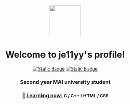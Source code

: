 <div id="header" align="center">
  <img src="https://media.giphy.com/media/v1.Y2lkPTc5MGI3NjExYTA4eHJwZ3NveHVnZjFldGduNWltY2FycWkzeWRmeDNvdWcyeTV1NSZlcD12MV9pbnRlcm5hbF9naWZfYnlfaWQmY3Q9Zw/3oKIPnAiaMCws8nOsE/giphy.gif" width="100"/>
</div>

<h1 align="center">Welcome to je11yy's profile!</h1>
<div id="social" align="center">
  <a href="https://t.me/jellyw00n"><img alt="Static Badge" src="https://img.shields.io/badge/-%2368779c?style=social&logo=telegram&logoColor=%2368779c"></a>
  <a href="https://vk.com/dus1kk"><img alt="Static Badge" src="https://img.shields.io/badge/VK-%2368779c?"></a>
</div>
<h3 align = "center">Second year MAI university student</h3>
<h3 align="center">🔭 <u>Learning now:</u> <small>C / C++ / HTML / CSS</small></h3>
